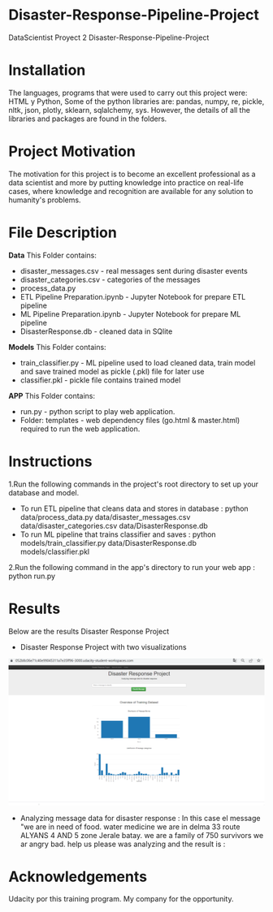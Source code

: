 # Disaster-Response-Pipeline-Project
DataScientist
Proyect 2 Disaster-Response-Pipeline-Project

# Installation

The languages, programs that were used to carry out this project were: HTML y Python, Some of the python libraries are: pandas, numpy, re, pickle, nltk, json, plotly, sklearn, sqlalchemy, sys. However, the details of all the libraries and packages are found in the folders.

# Project Motivation

The motivation for this project is to become an excellent professional as a data scientist and more by putting knowledge into practice on real-life cases, where knowledge and recognition are available for any solution to humanity's problems.

# File Description

**Data**
This Folder contains:

- disaster_messages.csv - real messages sent during disaster events
- disaster_categories.csv - categories of the messages
- process_data.py  
- ETL Pipeline Preparation.ipynb - Jupyter Notebook for prepare ETL pipeline
- ML Pipeline Preparation.ipynb - Jupyter Notebook for prepare ML pipeline
- DisasterResponse.db - cleaned data in SQlite

**Models**
This Folder contains:
- train_classifier.py - ML pipeline used to load cleaned data, train model and save trained model as pickle (.pkl) file for later use
- classifier.pkl - pickle file contains trained model

**APP**
This Folder contains:
- run.py - python script to play web application.
- Folder: templates - web dependency files (go.html & master.html) required to run the web application.

# Instructions

1.Run the following commands in the project's root directory to set up your database and model.

- To run ETL pipeline that cleans data and stores in database : python data/process_data.py data/disaster_messages.csv data/disaster_categories.csv data/DisasterResponse.db
- To run ML pipeline that trains classifier and saves : python models/train_classifier.py data/DisasterResponse.db models/classifier.pkl

2.Run the following command in the app's directory to run your web app : python run.py

# Results
Below are the results Disaster Response Project
- Disaster Response Project with two visualizations

![Image text](https://github.com/BarraganD/Disaster-Response-Pipeline-Project/blob/main/IMAGES/Disaster%20Response%20Project.PNG)

- Analyzing message data for disaster response : In this case el message "we are in need of food. water medicine we are in delma 33 route ALYANS 4 AND 5 zone Jerale batay. we are a family of 750 survivors we ar angry bad. help us please was analyzing and the result is :


























# Acknowledgements
Udacity por this training program.
My company for the opportunity.
